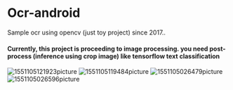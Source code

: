 Ocr-android
=======

Sample ocr using opencv (just toy project) since 2017..

#### Currently, this project is proceeding to image processing. you need post-process (inference using crop image) like tensorflow text classification

![1551105121923picture](https://user-images.githubusercontent.com/17498974/53380346-6602d600-39b0-11e9-8ac5-0a73b53dc266.jpg)
![1551105119484picture](https://user-images.githubusercontent.com/17498974/53380350-68653000-39b0-11e9-9d01-f6c01a61340f.jpg)
![1551105026479picture](https://user-images.githubusercontent.com/17498974/53380352-6b602080-39b0-11e9-9b1b-f0445ed4cd67.jpg)
![1551105026596picture](https://user-images.githubusercontent.com/17498974/53380356-6dc27a80-39b0-11e9-9a66-5a78c41ae8b9.jpg)
